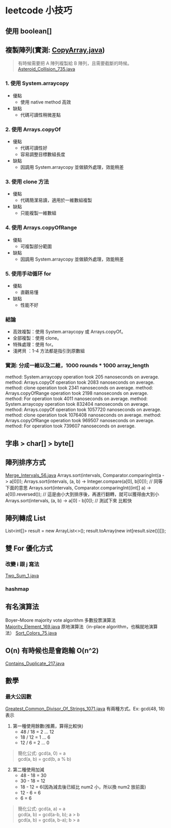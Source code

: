 # leetcode 小技巧

## 使用 boolean[]

## 複製陣列(實測: [CopyArray.java](tips/CopyArray.java))

> 有時候需要把 A 陣列複製給 B 陣列，且需要截斷的時候。[Asteroid_Collision_735.java](blind75/stack/Asteroid_Collision_735.java)

### 1. 使用 System.arraycopy

- 優點
    - 使用 native method 高效
- 缺點
    - 代碼可讀性稍微差點

### 2. 使用 Arrays.copyOf

- 優點
    - 代碼可讀性好
    - 容易調整目標數組長度
- 缺點
    - 因調用 System.arraycopy 並做額外處理，效能稍差

### 3. 使用 clone 方法

- 優點
    - 代碼簡潔易讀，適用於一維數組複製
- 缺點
    - 只能複製一維數組

### 4. 使用 Arrays.copyOfRange

- 優點
    - 可複製部分範圍
- 缺點
    - 因調用 System.arraycopy 並做額外處理，效能稍差

### 5. 使用手动循环 for

- 優點
    - 直觀易懂
- 缺點
    - 性能不好

### 結論

- 高效複製：使用 System.arraycopy 或 Arrays.copyOf。
- 全部複製：使用 clone。
- 特殊處理：使用 for。
- 淺拷貝 ：1-4 方法都是指引到原數組

### 實測: 分成一維以及二維，1000 rounds * 1000 array_length

method: System.arraycopy operation took 205 nanoseconds on average.
method: Arrays.copyOf operation took 2083 nanoseconds on average.
method: clone operation took 2341 nanoseconds on average.
method: Arrays.copyOfRange operation took 2198 nanoseconds on average.
method: For operation took 4011 nanoseconds on average.
method: System.arraycopy operation took 832404 nanoseconds on average.
method: Arrays.copyOf operation took 1057720 nanoseconds on average.
method: clone operation took 1076408 nanoseconds on average.
method: Arrays.copyOfRange operation took 969507 nanoseconds on average.
method: For operation took 739607 nanoseconds on average.

## 字串 > char[] > byte[]

## 陣列排序方式

[Merge_Intervals_56.java](../pattern_learned/src/intervals/Merge_Intervals_56.java)
Arrays.sort(intervals, Comparator.comparingInt(a -> a[0]));
Arrays.sort(intervals, (a, b) -> Integer.compare(a[0], b[0])); // 同等下面的意思
Arrays.sort(intervals, Comparator.comparingInt((int[] a) -> a[0]).reversed()); // 這是由小大到排序後，再進行翻轉，就可以獲得由大到小
Arrays.sort(intervals, (a, b) -> a[0] - b[0]); // 測試下來 比較快

## 陣列轉成 List

List<int[]> result = new ArrayList<>();
result.toArray(new int[result.size()][]);

## 雙 For 優化方式

### 改變 i 跟 j 寫法

[Two_Sum_1.java](grind75/array/Two_Sum_1.java)

### hashmap

## 有名演算法

Boyer–Moore majority vote algorithm 多數投票演算法
[Majority_Element_169.java](grind75/array/Majority_Element_169.java)
原地演算法（in-place algorithm，也稱就地演算法）
[Sort_Colors_75.java](grind75/array/Sort_Colors_75.java)

## O(n) 有時候也是會跑輸 O(n^2)

[Contains_Duplicate_217.java](grind75%2Farray%2FContains_Duplicate_217.java)

## 數學

### 最大公因數

[Greatest_Common_Divisor_Of_Strings_1071.java](blind75%2Farray%2FGreatest_Common_Divisor_Of_Strings_1071.java)
有兩種方式。Ex: gcd(48, 18)表示

1. 第一種使用餘數(推薦，算得比較快)
    - 48 / 18 = 2 ... 12
    - 18 / 12 = 1 ... 6
    - 12 / 6 = 2 ... 0

> 簡化公式:
> gcd(a, 0) = a <br/>
> gcd(a, b) = gcd(b, a % b)

2. 第二種使用加減
    - 48 - 18 = 30
    - 30 - 18 = 12
    - 18 - 12 = 6(因為減去後已經比 num2 小，所以換 num2 放前面)
    - 12 - 6 = 6
    - 6 = 6

> 簡化公式:
> gcd(a, a) = a <br/>
> gcd(a, b) = gcd(a-b, b); a > b <br/>
> gcd(a, b) = gcd(a, b-a); b > a <br/>